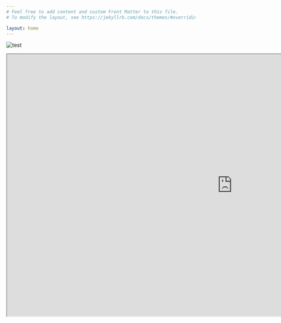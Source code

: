```yaml
---
# Feel free to add content and custom Front Matter to this file.
# To modify the layout, see https://jekyllrb.com/docs/themes/#overriding-theme-defaults

layout: home
---
```


![test](./assets/test.jpeg)

<iframe width="1200" height="700" title="someTitle" scrolling="no" src ="https://corsproxy.io/?http://renderstuff.com/tools/360-panorama-web-viewer-embed/?image=https://fbisinger.github.io/info/assets/test.jpeg"><iframe>